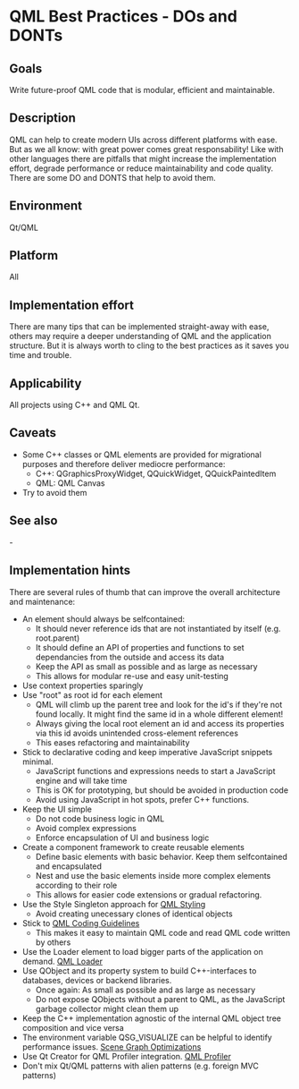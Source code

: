 # QML Best Practices - DOs and DONTs

## Goals

Write future-proof QML code that is modular, efficient and maintainable.

## Description

QML can help to create modern UIs across different platforms with ease. But as we all know: with great power comes great responsability!
Like with other languages there are pitfalls that might increase the implementation effort, degrade performance or reduce maintainability and code quality.
There are some DO and DONTS that help to avoid them.

## Environment

Qt/QML

## Platform

All

## Implementation effort

There are many tips that can be implemented straight-away with ease,
others may require a deeper understanding of QML and the application structure.
But it is always worth to cling to the best practices as it saves you time and trouble.

## Applicability

All projects using C++ and QML Qt.

## Caveats

* Some C++ classes or QML elements are provided for migrational purposes and therefore deliver mediocre performance:
  * C++: QGraphicsProxyWidget, QQuickWidget, QQuickPaintedItem
  * QML: QML Canvas
* Try to avoid them 

## See also

\-

## Implementation hints

There are several rules of thumb that can improve the overall architecture and maintenance:

* An element should always be selfcontained:
  * It should never reference ids that are not instantiated by itself (e.g. root.parent)
  * It should define an API of properties and functions to set dependancies from the outside and access its data
  * Keep the API as small as possible and as large as necessary
  * This allows for modular re-use and easy unit-testing
* Use context properties sparingly
* Use "root" as root id for each element
  * QML will climb up the parent tree and look for the id's if they're not found locally. It might find the same id in a whole different element!
  * Always giving the local root element an id and access its properties via this id avoids unintended cross-element references
  * This eases refactoring and maintainability
* Stick to declarative coding and keep imperative JavaScript snippets minimal.
  * JavaScript functions and expressions needs to start a JavaScript engine and will take time
  * This is OK for prototyping, but should be avoided in production code
  * Avoid using JavaScript in hot spots, prefer C++ functions.
* Keep the UI simple
  * Do not code business logic in QML
  * Avoid complex expressions
  * Enforce encapsulation of UI and business logic
* Create a component framework to create reusable elements
  * Define basic elements with basic behavior. Keep them selfcontained and encapsulated
  * Nest and use the basic elements inside more complex elements according to their role
  * This allows for easier code extensions or gradual refactoring.
* Use the Style Singleton approach for [QML Styling](https://wiki.qt.io/Qml_Styling)
  * Avoid creating unecessary clones of identical objects
* Stick to [QML Coding Guidelines](https://doc.qt.io/qt-5/qml-codingconventions.html)
  * This makes it easy to maintain QML code and read QML code written by others
* Use the Loader element to load bigger parts of the application on demand. [QML Loader](https://doc.qt.io/qt-5/qml-qtquick-loader.html)
* Use QObject and its property system to build C++-interfaces to databases, devices or backend libraries.
  * Once again: As small as possible and as large as necessary
  * Do not expose QObjects without a parent to QML, as the JavaScript garbage collector might clean them up
* Keep the C++ implementation agnostic of the internal QML object tree composition and vice versa
* The environment variable QSG_VISUALIZE can be helpful to identify performance issues. [Scene Graph Optimizations](https://doc.qt.io/qt-5/qtquick-visualcanvas-scenegraph-renderer.html)
* Use Qt Creator for QML Profiler integration. [QML Profiler](https://doc.qt.io/qtcreator/creator-qml-performance-monitor.html)
* Don't mix Qt/QML patterns with alien patterns (e.g. foreign MVC patterns)
